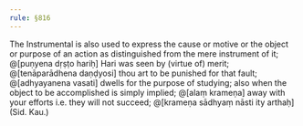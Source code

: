 ```yaml
---
rule: §816
---
```


The Instrumental is also used to express the cause or motive or the object or purpose of an action as distinguished from the mere instrument of it; @[puṇyena dṛṣṭo hariḥ] Hari was seen by (virtue of) merit; @[tenāparādhena daṇḍyosi] thou art to be punished for that fault; @[adhyayanena vasati] dwells for the purpose of studying; also when the object to be accomplished is simply implied; @[alaṃ krameṇa] away with your efforts i.e. they will not succeed; @[krameṇa sādhyaṃ nāsti ity arthaḥ] (Sid. Kau.)